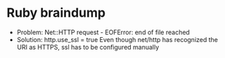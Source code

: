 # Ruby braindump

- Problem: Net::HTTP request - EOFError: end of file reached
- Solution: http.use_ssl = true
    Even though net/http has recognized the URI as HTTPS, ssl has to be configured
    manually
